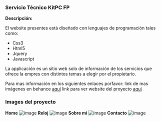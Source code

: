 ### Servicio Técnico KitPC FP
**Descripción:**

El website presentes está diseñado con lenguajes de programación tales como:

- Css3
- Html5
- Jquery
- Javascript

La applicación es un sitio web solo de información de los servicios que ofrece la empres con distintos temas a elegir por el propietario.

Para mas información en los siguientes enlaces porfavor:
link de mas imágenes en behance [aquí](https://yanchapanta.github.io/ServicioTecnicokitpcFP/index.html)
link para ver website del proyecto [aquí](https://www.behance.net/gallery/95389755/staff-offering-technical-service)

### Images del proyecto
**Home**
![image](https://user-images.githubusercontent.com/34762008/79295933-a0268400-7e9f-11ea-9abb-26109f1f89d6.png)
**Reloj**
![image](https://user-images.githubusercontent.com/34762008/79295979-c0564300-7e9f-11ea-96b7-77125150b386.png)
**Sobre mi**
![image](https://user-images.githubusercontent.com/34762008/79296009-d7953080-7e9f-11ea-9561-9b29b5da791a.png)
**Contacto**
![image](https://user-images.githubusercontent.com/34762008/79296039-e380f280-7e9f-11ea-8613-7552874a3f36.png)

